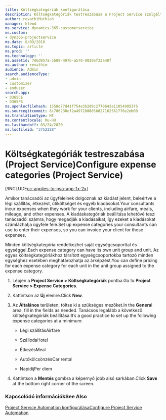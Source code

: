 ```yaml
---
title: Költségkategóriák konfigurálása
description: Költségkategóriák testreszabása a Project Service szolgáltatásban
author: revathiMuthiah
manager: kfend
ms.service: dynamics-365-customerservice
ms.custom:
- dyn365-projectservice
ms.date: 8/03/2018
ms.topic: article
ms.prod: ''
ms.technology: ''
ms.assetid: 7d6d957a-5b89-497b-a570-08366f22a40f
ms.author: revathim
audience: Admin
search.audienceType:
- admin
- customizer
- enduser
search.app:
- D365CE
- D365PS
ms.openlocfilehash: 1558d77d41f754e3b2d9c2770643a11054905376
ms.sourcegitcommit: 8c786230ef2a497280885b827162561776e2eb00
ms.translationtype: HT
ms.contentlocale: hu-HU
ms.lasthandoff: 03/24/2020
ms.locfileid: "3752328"
---
```

# <a name="configure-expense-categories-project-service"></a><span data-ttu-id="fa93c-103">Költségkategóriák testreszabása (Project Service)</span><span class="sxs-lookup"><span data-stu-id="fa93c-103">Configure expense categories (Project Service)</span></span>

[!INCLUDE[cc-applies-to-psa-app-1x-2x](../includes/cc-applies-to-psa-app-1x-2x.md)]

<span data-ttu-id="fa93c-104">Amikor tanácsadói az ügyfeleinek dolgoznak az kiadást jelent, beleértve a légi szállítás, étkezést, útiköltséget és egyéb kiadásokat.</span><span class="sxs-lookup"><span data-stu-id="fa93c-104">Your consultants incur expenses when they work for your clients, including airfare, meals, mileage, and other expenses.</span></span> <span data-ttu-id="fa93c-105">A kiadáskategóriák beállítása lehetővé teszi tanácsadói számra, hogy megadják a kiadásaikat, így ezeket a kiadásokat számlázhatja ügyfele felé.</span><span class="sxs-lookup"><span data-stu-id="fa93c-105">Set up expense categories your consultants can use to enter their expenses, so you can invoice your client for those expenses.</span></span>  
  
<span data-ttu-id="fa93c-106">Minden költségkategória rendelkezhet saját egységcsoporttal és egységgel.</span><span class="sxs-lookup"><span data-stu-id="fa93c-106">Each expense category can have its own unit group and unit.</span></span> <span data-ttu-id="fa93c-107">Az egyes költségkategóriákhoz társított egységcsoportokba tartozó minden egységhez esetében meghatározhatja az árképzést.</span><span class="sxs-lookup"><span data-stu-id="fa93c-107">You can define pricing for each expense category for each unit in the unit group assigned to the expense category.</span></span>  
  
1.  <span data-ttu-id="fa93c-108">Lépjen a **Project Service > Költségkategóriák** pontba.</span><span class="sxs-lookup"><span data-stu-id="fa93c-108">Go to **Project Service > Expense Categories**.</span></span>  
  
2.  <span data-ttu-id="fa93c-109">Kattintson az **Új** elemre.</span><span class="sxs-lookup"><span data-stu-id="fa93c-109">Click **New**.</span></span>  
  
3.  <span data-ttu-id="fa93c-110">Az **Általános** területen, töltse ki a szükséges mezőket.</span><span class="sxs-lookup"><span data-stu-id="fa93c-110">In the **General** area, fill in the fields as needed.</span></span> <span data-ttu-id="fa93c-111">Tanácsos legalább a következő költségkategóriák beállítása:</span><span class="sxs-lookup"><span data-stu-id="fa93c-111">It’s a good practice to set up the following expense categories at a minimum:</span></span>  
  
    -   <span data-ttu-id="fa93c-112">Légi szállítás</span><span class="sxs-lookup"><span data-stu-id="fa93c-112">Airfare</span></span>  
  
    -   <span data-ttu-id="fa93c-113">Szálloda</span><span class="sxs-lookup"><span data-stu-id="fa93c-113">Hotel</span></span>  
  
    -   <span data-ttu-id="fa93c-114">Étkezés</span><span class="sxs-lookup"><span data-stu-id="fa93c-114">Meal</span></span>  
  
    -   <span data-ttu-id="fa93c-115">Autókölcsönzés</span><span class="sxs-lookup"><span data-stu-id="fa93c-115">Car rental</span></span>  
  
    -   <span data-ttu-id="fa93c-116">Napidíj</span><span class="sxs-lookup"><span data-stu-id="fa93c-116">Per diem</span></span>  
  
4.  <span data-ttu-id="fa93c-117">Kattintson a **Mentés** gombra a képernyő jobb alsó sarkában.</span><span class="sxs-lookup"><span data-stu-id="fa93c-117">Click **Save** at the bottom right corner of the screen.</span></span>  
  
### <a name="see-also"></a><span data-ttu-id="fa93c-118">Kapcsolódó információk</span><span class="sxs-lookup"><span data-stu-id="fa93c-118">See Also</span></span>  
 [<span data-ttu-id="fa93c-119">Project Service Automation konfigurálása</span><span class="sxs-lookup"><span data-stu-id="fa93c-119">Configure Project Service Automation</span></span>](../project-service/configure.md)

